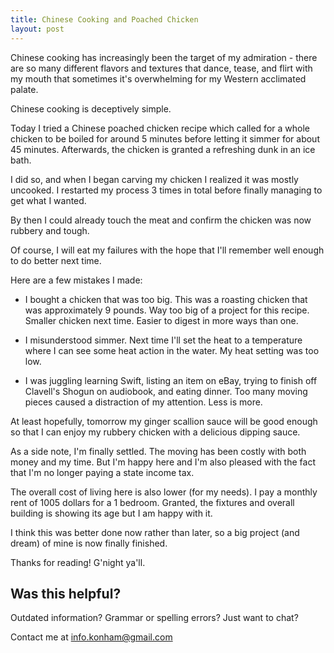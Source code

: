 ```yaml
---
title: Chinese Cooking and Poached Chicken
layout: post
---
```


Chinese cooking has increasingly been the target of my admiration - there are so many different flavors and textures that dance, tease, and flirt with my mouth that sometimes it's overwhelming for my Western acclimated palate. 

Chinese cooking is deceptively simple.

Today I tried a Chinese poached chicken recipe which called for a whole chicken to be boiled for around 5 minutes before letting it simmer for about 45 minutes. Afterwards, the chicken is granted a refreshing dunk in an ice bath.

I did so, and when I began carving my chicken I realized it was mostly uncooked. I restarted my process 3 times in total before finally managing to get what I wanted.

By then I could already touch the meat and confirm the chicken was now rubbery and tough.

Of course, I will eat my failures with the hope that I'll remember well enough to do better next time. 

Here are a few mistakes I made:

- I bought a chicken that was too big. This was a roasting chicken that was approximately 9 pounds. Way too big of a project for this recipe. Smaller chicken next time. Easier to digest in more ways than one.

- I misunderstood simmer. Next time I'll set the heat to a temperature where I can see some heat action in the water. My heat setting was too low. 

- I was juggling learning Swift, listing an item on eBay, trying to finish off Clavell's Shogun on audiobook, and eating dinner. Too many moving pieces caused a distraction of my attention. Less is more.

At least hopefully, tomorrow my ginger scallion sauce will be good enough so that I can enjoy my rubbery chicken with a delicious dipping sauce.

As a side note, I'm finally settled. The moving has been costly with both money and my time. But I'm happy here and I'm also pleased with the fact that I'm no longer paying a state income tax.

The overall cost of living here is also lower (for my needs). I pay a monthly rent of 1005 dollars for a 1 bedroom. Granted, the fixtures and overall building is showing its age but I am happy with it.

I think this was better done now rather than later, so a big project (and dream) of mine is now finally finished.

Thanks for reading! G'night ya'll. 

## Was this helpful?

Outdated information? Grammar or spelling errors? Just want to chat?

Contact me at [info.konham@gmail.com](mailto:info.konham@gmail.com)
